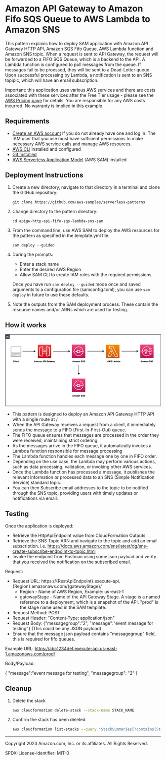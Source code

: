 # Amazon API Gateway to Amazon Fifo SQS Queue to AWS Lambda to Amazon SNS

This pattern explains how to deploy SAM application with Amazon API Gateway HTTP API, Amazon SQS Fifo Queue, AWS Lambda function and Amazon SNS topic. When a request is sent to API Gateway, the request will be forwarded to a FIFO SQS Queue, which is a backend to the API. A Lambda function is configured to poll messages from the queue. If messages fail to be proessed, they will be sent to a Dead-Letter queue. Upon successful processing by Lambda, a notification is sent to an SNS topipic, which will have an email subscription.

Important: this application uses various AWS services and there are costs associated with these services after the Free Tier usage - please see the [AWS Pricing page](https://aws.amazon.com/pricing/) for details. You are responsible for any AWS costs incurred. No warranty is implied in this example.

## Requirements

* [Create an AWS account](https://portal.aws.amazon.com/gp/aws/developer/registration/index.html) if you do not already have one and log in. The IAM user that you use must have sufficient permissions to make necessary AWS service calls and manage AWS resources.
* [AWS CLI](https://docs.aws.amazon.com/cli/latest/userguide/install-cliv2.html) installed and configured
* [Git Installed](https://git-scm.com/book/en/v2/Getting-Started-Installing-Git)
* [AWS Serverless Application Model](https://docs.aws.amazon.com/serverless-application-model/latest/developerguide/serverless-sam-cli-install.html) (AWS SAM) installed

## Deployment Instructions

1. Create a new directory, navigate to that directory in a terminal and clone the GitHub repository:
    ``` 
    git clone https://github.com/aws-samples/serverless-patterns
    ```
1. Change directory to the pattern directory:
    ```
    cd apigw-http-api-fifo-sqs-lambda-sns-sam
    ```
1. From the command line, use AWS SAM to deploy the AWS resources for the pattern as specified in the template.yml file:
    ```
    sam deploy --guided
    ```
1. During the prompts:
    * Enter a stack name
    * Enter the desired AWS Region
    * Allow SAM CLI to create IAM roles with the required permissions.

    Once you have run `sam deploy --guided` mode once and saved arguments to a configuration file (samconfig.toml), you can use `sam deploy` in future to use these defaults.

1. Note the outputs from the SAM deployment process. These contain the resource names and/or ARNs which are used for testing.

## How it works

<img src="docs/apgw-sqs-lambda-sns.png" alt="architecture diagram"/>

- This pattern is designed to deploy an Amazon API Gateway HTTP API with a single route at /
- When the API Gateway receives a request from a client, it immediately sends the message to a FIFO (First-In-First-Out) queue.
- The FIFO queue ensures that messages are processed in the order they were received, maintaining strict ordering
- As the messages arrive in the FIFO queue, it automatically invokes a Lambda function responsible for message processing
- The Lambda function handles each message one by one in FIFO order.
- Depending on the use case, the Lambda may perform various actions, such as data processing, validation, or invoking other AWS services.
- Once the Lambda function has processed a message, it publishes the relevant information or processed data to an SNS (Simple Notification Service) standard topic.
- You can then Subscribe email addresses to the topic to be notified through the SNS topic, providing users with timely updates or notifications via email.

## Testing

Once the application is deployed:
- Retrieve the HttpApiEndpoint value from CloudFormation Outputs
- Retrieve the SNS Topic ARN and navigate to the topic and add an email subscription. i.e. https://docs.aws.amazon.com/sns/latest/dg/sns-create-subscribe-endpoint-to-topic.html
- Invoke the endpoint from Postman using some json payload and verify that you received the notification on the subscribed email.

Request:
- Request URL: https://{RestApiEndpoint}.execute-api.{Region}.amazonaws.com/{gatewayStage}/
    - Region - Name of AWS Region, Example: us-east-1
    - gatewayStage - Name of the API Gateway Stage. A stage is a named reference to a deployment, which is a snapshot of the API. "prod" is the stage name used in the SAM template.
- Request Method: POST
- Request Header: "Content-Type: application/json"
- Request Body: {"messagegroup":"2", "message":"event message for testing"} (This could be any JSON payload)
- Ensure that the message json payload contains "messagegroup" field, this is required for fifo queues.

Example URL: https://abc1234def.execute-api.us-east-1.amazonaws.com/prod/

Body/Payload:

{
    "message":"event message for testing",
    "messagegroup": "2"
}

## Cleanup
 
1. Delete the stack
    ```bash
    aws cloudformation delete-stack --stack-name STACK_NAME
    ```
1. Confirm the stack has been deleted
    ```bash
    aws cloudformation list-stacks --query "StackSummaries[?contains(StackName,'STACK_NAME')].StackStatus"
    ```
----
Copyright 2023 Amazon.com, Inc. or its affiliates. All Rights Reserved.

SPDX-License-Identifier: MIT-0